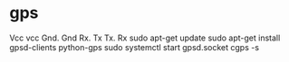 # gps
Vcc vcc
Gnd. Gnd
Rx.  Tx
Tx.  Rx
sudo apt-get update
sudo apt-get install gpsd-clients python-gps
sudo systemctl start gpsd.socket
cgps -s

